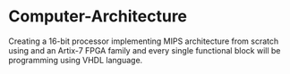 # Computer-Architecture
Creating a 16-bit processor implementing MIPS architecture from scratch using and an Artix-7 FPGA family and every single functional block will be programming using VHDL language. 
